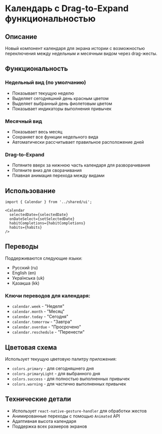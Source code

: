 # Календарь с Drag-to-Expand функциональностью

## Описание

Новый компонент календаря для экрана истории с возможностью переключения между недельным и месячным видом через drag-жесты.

## Функциональность

### Недельный вид (по умолчанию)
- Показывает текущую неделю
- Выделяет сегодняшний день красным цветом
- Выделяет выбранный день фиолетовым цветом
- Показывает индикаторы выполнения привычек

### Месячный вид
- Показывает весь месяц
- Сохраняет все функции недельного вида
- Автоматически рассчитывает правильное расположение дней

### Drag-to-Expand
- Потяните вверх за нижнюю часть календаря для разворачивания
- Потяните вниз для сворачивания
- Плавная анимация перехода между видами

## Использование

```tsx
import { Calendar } from '../shared/ui';

<Calendar
  selectedDate={selectedDate}
  onDateSelect={setSelectedDate}
  habitCompletions={habitCompletions}
  habits={habits}
/>
```

## Переводы

Поддерживаются следующие языки:
- Русский (ru)
- English (en)
- Українська (uk)
- Қазақша (kk)

### Ключи переводов для календаря:
- `calendar.week` - "Неделя"
- `calendar.month` - "Месяц"
- `calendar.today` - "Сегодня"
- `calendar.tomorrow` - "Завтра"
- `calendar.overdue` - "Просрочено"
- `calendar.reschedule` - "Перенести"

## Цветовая схема

Использует текущую цветовую палитру приложения:
- `colors.primary` - для сегодняшнего дня
- `colors.primaryLight` - для выбранного дня
- `colors.success` - для полностью выполненных привычек
- `colors.warning` - для частично выполненных привычек

## Технические детали

- Использует `react-native-gesture-handler` для обработки жестов
- Анимированные переходы с помощью `Animated` API
- Адаптивная высота календаря
- Поддержка всех размеров экранов
